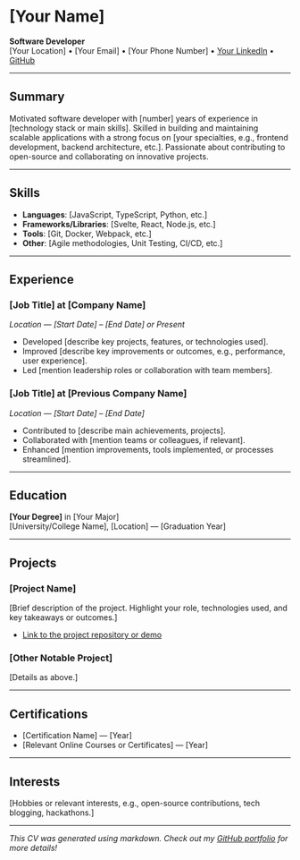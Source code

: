 
# [Your Name]
**Software Developer**  
[Your Location] • [Your Email] • [Your Phone Number] • [Your LinkedIn](https://www.linkedin.com/in/yourprofile) • [GitHub](https://github.com/yourusername)

---

## Summary
Motivated software developer with [number] years of experience in [technology stack or main skills]. Skilled in building and maintaining scalable applications with a strong focus on [your specialties, e.g., frontend development, backend architecture, etc.]. Passionate about contributing to open-source and collaborating on innovative projects.

---

## Skills
- **Languages**: [JavaScript, TypeScript, Python, etc.]
- **Frameworks/Libraries**: [Svelte, React, Node.js, etc.]
- **Tools**: [Git, Docker, Webpack, etc.]
- **Other**: [Agile methodologies, Unit Testing, CI/CD, etc.]

---

## Experience

### [Job Title] at [Company Name]
*Location* — *[Start Date] – [End Date] or Present*  
- Developed [describe key projects, features, or technologies used].
- Improved [describe key improvements or outcomes, e.g., performance, user experience].
- Led [mention leadership roles or collaboration with team members].

### [Job Title] at [Previous Company Name]
*Location* — *[Start Date] – [End Date]*  
- Contributed to [describe main achievements, projects].
- Collaborated with [mention teams or colleagues, if relevant].
- Enhanced [mention improvements, tools implemented, or processes streamlined].

---

## Education
**[Your Degree]** in [Your Major]  
[University/College Name], [Location] — [Graduation Year]

---

## Projects
### [Project Name]
[Brief description of the project. Highlight your role, technologies used, and key takeaways or outcomes.]
- [Link to the project repository or demo](#)

### [Other Notable Project]
[Details as above.]

---

## Certifications
- [Certification Name] — [Year]
- [Relevant Online Courses or Certificates] — [Year]

---

## Interests
[Hobbies or relevant interests, e.g., open-source contributions, tech blogging, hackathons.]

---

*This CV was generated using markdown. Check out my [GitHub portfolio](https://github.com/yourusername) for more details!*
